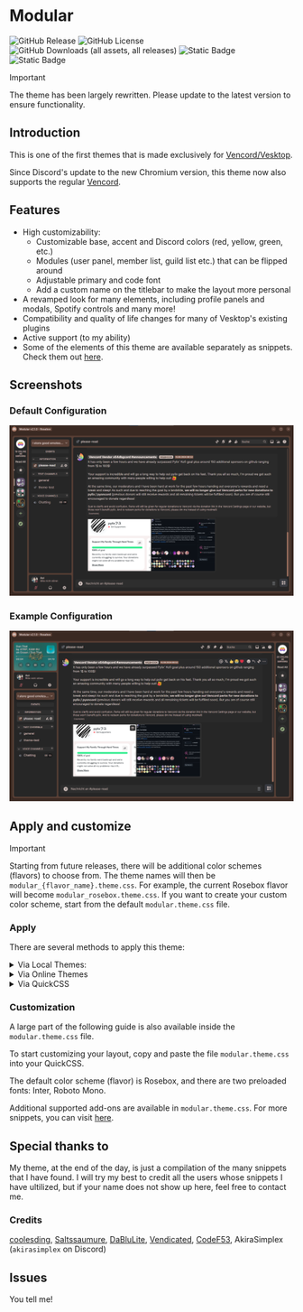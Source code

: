 # Modular

![GitHub Release](https://img.shields.io/github/v/release/SEELE1306/Modular?style=for-the-badge)
![GitHub License](https://img.shields.io/github/license/SEELE1306/Modular?style=for-the-badge)
![GitHub Downloads (all assets, all releases)](https://img.shields.io/github/downloads/SEELE1306/Modular/total?style=for-the-badge&color=violet)
![Static Badge](https://img.shields.io/badge/supports-vesktop-red?style=for-the-badge)
![Static Badge](https://img.shields.io/badge/supports-vencord-red?style=for-the-badge)

> [!IMPORTANT]
> The theme has been largely rewritten. Please update to the latest version to ensure functionality.

## Introduction

This is one of the first themes that is made exclusively for [Vencord/Vesktop](https://github.com/Vencord/Vesktop/releases).

Since Discord's update to the new Chromium version, this theme now also supports the regular [Vencord](https://vencord.dev).

## Features

- High customizability:
  - Customizable base, accent and Discord colors (red, yellow, green, etc.)
  - Modules (user panel, member list, guild list etc.) that can be flipped around
  - Adjustable primary and code font
  - Add a custom name on the titlebar to make the layout more personal
- A revamped look for many elements, including profile panels and modals, Spotify controls and many more!
- Compatibility and quality of life changes for many of Vesktop's existing plugins
- Active support (to my ability)
- Some of the elements of this theme are available separately as snippets. Check them out [here](https://github.com/SEELE1306/CSS-Snippets).

## Screenshots

### Default Configuration

![Config 1](./docs/_media/v210default.png)

### Example Configuration

![Config 2](./docs/_media/v210_config1.png)

## Apply and customize

> [!IMPORTANT]
> Starting from future releases, there will be additional color schemes (flavors) to choose from. The theme names will then be `modular_{flavor_name}.theme.css`. For example, the current Rosebox flavor will become `modular_rosebox.theme.css`. If you want to create your custom color scheme, start from the default `modular.theme.css` file.

### Apply

There are several methods to apply this theme:

<details>
  
<summary>Via Local Themes:</summary>

- Download the file `modular.theme.css` from this repository.
- Open Settings > Vencord > Themes > Local Themes > Open Themes Folder.
- Paste the downloaded file into the themes folder.

</details>

<details>
  
<summary>Via Online Themes</summary>

- Open Settings > Vencord > Themes > Online Themes.
- Paste the following link into Theme Links: `https://raw.githubusercontent.com/SEELE1306/Modular/release/modular.theme.css`
- Enter or mouse-click outside the Online Themes box to apply

</details>

<details>

<summary>Via QuickCSS</summary>

- Open Settings > Vencord > Vencord > Open QuickCSS File
- Paste the following line as your first line (ahead of any other custom CSS): `@import url(https://raw.githubusercontent.com/SEELE1306/Modular/release/modular.theme.css);`.

</details>

### Customization

A large part of the following guide is also available inside the `modular.theme.css` file.

To start customizing your layout, copy and paste the file `modular.theme.css` into your QuickCSS.

The default color scheme (flavor) is Rosebox, and there are two preloaded fonts: Inter, Roboto Mono.

Additional supported add-ons are available in `modular.theme.css`. For more snippets, you can visit [here](https://github.com/SEELE1306/CSS-Snippets).

## Special thanks to

My theme, at the end of the day, is just a compilation of the many snippets that I have found. I will try my best to credit all the users whose snippets I have ultilized, but if your name does not show up here, feel free to contact me.

### Credits

[coolesding](https://github.com/coolesding), [Saltssaumure](https://github.com/Saltssaumure), [DaBluLite](https://github.com/DaBluLite), [Vendicated](https://github.com/Vendicated), [CodeF53](https://github.com/CodeF53), AkiraSimplex (`akirasimplex` on Discord)

## Issues

You tell me!
